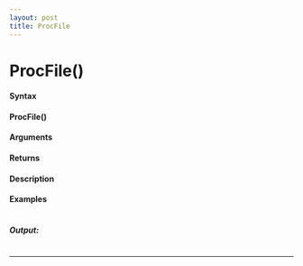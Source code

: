 ```yaml
---
layout: post
title: ProcFile
---
```


# ProcFile()


#### Syntax

#### ProcFile()

#### Arguments

#### Returns

#### Description

#### Examples

```

```

##### Output:

```

```

---